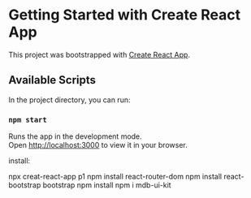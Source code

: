 # Getting Started with Create React App

This project was bootstrapped with [Create React App](https://github.com/facebook/create-react-app).

## Available Scripts

In the project directory, you can run:

### `npm start`

Runs the app in the development mode.\
Open [http://localhost:3000](http://localhost:3000) to view it in your browser.



install:

npx creat-react-app p1
npm install react-router-dom
npm install react-bootstrap bootstrap
npm install npm i mdb-ui-kit